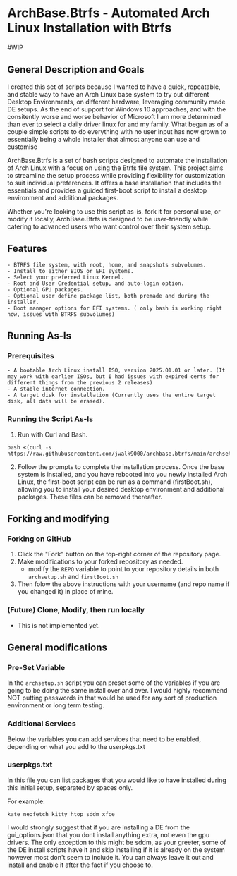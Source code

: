 # ArchBase.Btrfs - Automated Arch Linux Installation with Btrfs

#WIP

## General Description and Goals

I created this set of scripts because I wanted to have a quick, repeatable, and stable way to have an Arch Linux base system to try out different Desktop Environments, on different hardware, leveraging community made DE setups. As the end of support for Windows 10 approaches, and with the consitently worse and worse behavior of Microsoft I am more determined than ever to select a daily driver linux for and my family. What began as of a couple simple scripts to do everything with no user input has now grown to essentially being a whole installer that almost anyone can use and customise

ArchBase.Btrfs is a set of bash scripts designed to automate the installation of Arch Linux with a focus on using the Btrfs file system. This project aims to streamline the setup process while providing flexibility for customization to suit individual preferences. It offers a base installation that includes the essentials and provides a guided first-boot script to install a desktop environment and additional packages.

Whether you're looking to use this script as-is, fork it for personal use, or modify it locally, ArchBase.Btrfs is designed to be user-friendly while catering to advanced users who want control over their system setup.

## Features

    - BTRFS file system, with root, home, and snapshots subvolumes.
    - Install to either BIOS or EFI systems.
    - Select your preferred Linux Kernel.
    - Root and User Credential setup, and auto-login option.
    - Optional GPU packages.
    - Optional user define package list, both premade and during the installer.
    - Boot manager options for EFI systems. ( only bash is working right now, issues with BTRFS subvolumes)

## Running As-Is

### Prerequisites
    - A bootable Arch Linux install ISO, version 2025.01.01 or later. (It may work with earlier ISOs, but I had issues with expired certs for different things from the previous 2 releases)
    - A stable internet connection.
    - A target disk for installation (Currently uses the entire target disk, all data will be erased).

### Running the Script As-Is

1. Run with Curl and Bash.
```
bash <(curl -s https://raw.githubusercontent.com/jwalk9000/archbase.btrfs/main/archsetup.sh)
```

2. Follow the prompts to complete the installation process. Once the base system is installed, and you have rebooted into you newly installed Arch Linux, the first-boot script can be run as a command (firstBoot.sh), allowing you to install your desired desktop environment and additional packages. These files can be removed thereafter.


## Forking and modifying

### Forking on GitHub

1. Click the "Fork" button on the top-right corner of the repository page.
2. Make modifications to your forked repository as needed.
     - modify the ```REPO``` variable to point to your repository details in both ```archsetup.sh``` and ```firstBoot.sh```
3. Then folow the above instructions with your username (and repo name if you changed it) in place of mine.

### (Future) Clone, Modify, then run locally
 - This is not implemented yet.



## General modifications

### Pre-Set Variable

In the ```archsetup.sh``` script you can preset some of the variables if you are going to be doing the same install over and over. I would highly recommend NOT putting passwords in that would be used for any sort of production environment or long term testing. 

### Additional Services

Below the variables you can add services that need to be enabled, depending on what you add to the userpkgs.txt

### userpkgs.txt

In this file you can list packages that you would like to have installed during this initial setup, separated by spaces only. 

For example:
```
kate neofetch kitty htop sddm xfce
```

I would strongly suggest that if you are installing a DE from the gui_options.json that you dont install anything extra, not even the gpu drivers. The only exception to this might be sddm, as your greeter, some of the DE install scripts have it and skip installing if it is already on the system however most don't seem to include it. You can always leave it out and install and enable it after the fact if you choose to.